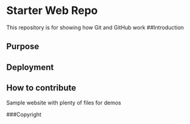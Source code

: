 # Starter Web Repo

This repository is for showing how Git and GitHub work
##Introduction 

## Purpose
## Deployment
## How to contribute
Sample website with plenty of files for demos

###Copyright
